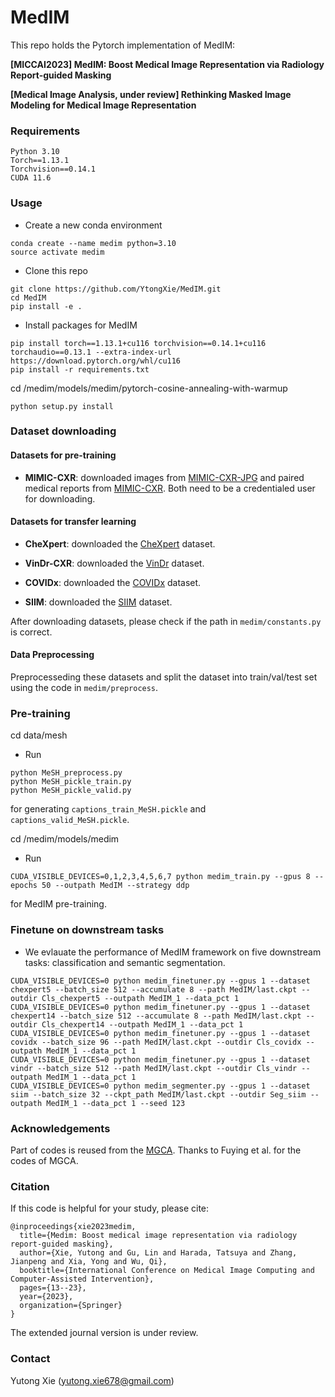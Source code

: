# MedIM
This repo holds the Pytorch implementation of MedIM:<br />

**[MICCAI2023] MedIM: Boost Medical Image Representation via Radiology Report-guided Masking**

**[Medical Image Analysis, under review] Rethinking Masked Image Modeling for Medical Image Representation**


### Requirements 
```
Python 3.10
Torch==1.13.1
Torchvision==0.14.1
CUDA 11.6
```
### Usage
* Create a new conda environment 
```
conda create --name medim python=3.10
source activate medim
```
* Clone this repo
```
git clone https://github.com/YtongXie/MedIM.git
cd MedIM
pip install -e .
```

* Install packages for MedIM
```
pip install torch==1.13.1+cu116 torchvision==0.14.1+cu116 torchaudio==0.13.1 --extra-index-url https://download.pytorch.org/whl/cu116
pip install -r requirements.txt
```

cd /medim/models/medim/pytorch-cosine-annealing-with-warmup
```
python setup.py install
```


### Dataset downloading

#### Datasets for pre-training
- **MIMIC-CXR**: downloaded images from [MIMIC-CXR-JPG](https://physionet.org/content/mimic-cxr-jpg/2.0.0/) and paired medical reports from [MIMIC-CXR](https://physionet.org/content/mimic-cxr/2.0.0/mimic-cxr-reports.zip). Both need to be a credentialed user for downloading.

#### Datasets for transfer learning
- **CheXpert**: downloaded the [CheXpert](https://stanfordmlgroup.github.io/competitions/chexpert/) dataset.

- **VinDr-CXR**: downloaded the [VinDr](https://vindr.ai/datasets/cxr) dataset. 

- **COVIDx**: downloaded the [COVIDx](https://www.kaggle.com/datasets/andyczhao/covidx-cxr2) dataset.

- **SIIM**: downloaded the [SIIM](https://www.kaggle.com/competitions/siim-acr-pneumothorax-segmentation/data) dataset.

After downloading datasets, please check if the path in `medim/constants.py` is correct.

#### Data Preprocessing
Preprocesseding these datasets and split the dataset into train/val/test set using the code in `medim/preprocess`.



### Pre-training

cd data/mesh
* Run
```
python MeSH_preprocess.py
python MeSH_pickle_train.py
python MeSH_pickle_valid.py

```
for generating `captions_train_MeSH.pickle` and `captions_valid_MeSH.pickle`.

cd /medim/models/medim
* Run
```
CUDA_VISIBLE_DEVICES=0,1,2,3,4,5,6,7 python medim_train.py --gpus 8 --epochs 50 --outpath MedIM --strategy ddp
```
for MedIM pre-training.



### Finetune on downstream tasks
* We evlauate the performance of MedIM framework on five downstream tasks: classification and semantic segmentation.
```
CUDA_VISIBLE_DEVICES=0 python medim_finetuner.py --gpus 1 --dataset chexpert5 --batch_size 512 --accumulate 8 --path MedIM/last.ckpt --outdir Cls_chexpert5 --outpath MedIM_1 --data_pct 1
CUDA_VISIBLE_DEVICES=0 python medim_finetuner.py --gpus 1 --dataset chexpert14 --batch_size 512 --accumulate 8 --path MedIM/last.ckpt --outdir Cls_chexpert14 --outpath MedIM_1 --data_pct 1
CUDA_VISIBLE_DEVICES=0 python medim_finetuner.py --gpus 1 --dataset covidx --batch_size 96 --path MedIM/last.ckpt --outdir Cls_covidx --outpath MedIM_1 --data_pct 1
CUDA_VISIBLE_DEVICES=0 python medim_finetuner.py --gpus 1 --dataset vindr --batch_size 512 --path MedIM/last.ckpt --outdir Cls_vindr --outpath MedIM_1 --data_pct 1
CUDA_VISIBLE_DEVICES=0 python medim_segmenter.py --gpus 1 --dataset siim --batch_size 32 --ckpt_path MedIM/last.ckpt --outdir Seg_siim --outpath MedIM_1 --data_pct 1 --seed 123
```


### Acknowledgements
Part of codes is reused from the [MGCA](https://github.com/HKU-MedAI/MGCA). Thanks to Fuying et al. for the codes of MGCA.

### Citation
If this code is helpful for your study, please cite:

```
@inproceedings{xie2023medim,
  title={Medim: Boost medical image representation via radiology report-guided masking},
  author={Xie, Yutong and Gu, Lin and Harada, Tatsuya and Zhang, Jianpeng and Xia, Yong and Wu, Qi},
  booktitle={International Conference on Medical Image Computing and Computer-Assisted Intervention},
  pages={13--23},
  year={2023},
  organization={Springer}
}
```
The extended journal version is under review.

### Contact
Yutong Xie (yutong.xie678@gmail.com)
